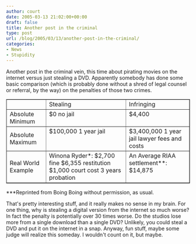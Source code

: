 ```yaml
---
author: court
date: 2005-03-13 21:02:00+00:00
draft: false
title: Another post in the criminal
type: post
url: /blog/2005/03/13/another-post-in-the-criminal/
categories:
- News
- Stupidity
---
```


Another post in the criminal vein, this time about pirating movies on the internet versus just stealing a DVD.  Apparently somebody has done some basic comparison (which is probably done without a shred of legal counsel or referral, by the way) on the penalties of those two crimes.
<table width="100%" border="1" >
<tr >

<td >
</td>

<td >Stealing
</td>

<td >Infringing
</td>
</tr>
<tr >

<td >Absolute
Minimum
</td>

<td valign="top" >$0
no jail
</td>

<td valign="top" >$4,400
</td>
</tr>
<tr >

<td >Absolute
Maximum
</td>

<td valign="top" >$100,000
1 year jail
</td>

<td valign="top" >$3,400,000
1 year jail
lawyer fees and costs
</td>
</tr>
<tr >

<td >Real World
Example
</td>

<td valign="top" >Winona Ryder*:
$2,700 fine
$6,355 restitution
$1,000 court cost
3 years probation
</td>

<td valign="top" >An Average RIAA settlement**:
$14,875
</td>
</tr>
</table>
***Reprinted from Boing Boing without permission, as usual.

That's pretty interesting stuff, and it really makes no sense in my brain.  For one thing, why is stealing a digital version from the internet so much worse?  In fact the penalty is potentially over 30 times worse.  Do the studios lose more from a single download than a single DVD?  Unlikely, you could steal a DVD and put it on the internet in a snap.  Anyway, fun stuff, maybe some judge will realize this someday.  I wouldn't count on it, but maybe.
